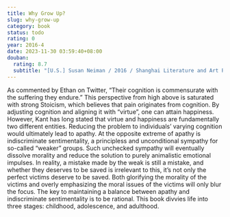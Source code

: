 ```yaml
---
title: Why Grow Up?
slug: why-grow-up
category: book
status: todo
rating: 0
year: 2016-4
date: 2023-11-30 03:59:40+08:00
douban:
  rating: 8.7
  subtitle: "[U.S.] Susan Neiman / 2016 / Shanghai Literature and Art Publishing House"
---
```


As commented by Ethan on Twitter, “Their cognition is commensurate with the suffering they endure.” This perspective from high above is saturated with strong Stoicism, which believes that pain originates from cognition. By adjusting cognition and aligning it with “virtue”, one can attain happiness. However, Kant has long stated that virtue and happiness are fundamentally two different entities. Reducing the problem to individuals’ varying cognition would ultimately lead to apathy. At the opposite extreme of apathy is indiscriminate sentimentality, a principless and unconditional sympathy for so-called “weaker” groups. Such unchecked sympathy will eventually dissolve morality and reduce the solution to purely animalistic emotional impulses. In reality, a mistake made by the weak is still a mistake, and whether they deserves to be saved is irrelevant to this, it’s not only the perfect victims deserve to be saved. Both glorifying the morality of the victims and overly emphasizing the moral issues of the victims will only blur the focus. The key to maintaining a balance between apathy and indiscriminate sentimentality is to be rational. This book divvies life into three stages: childhood, adolescence, and adulthood.

